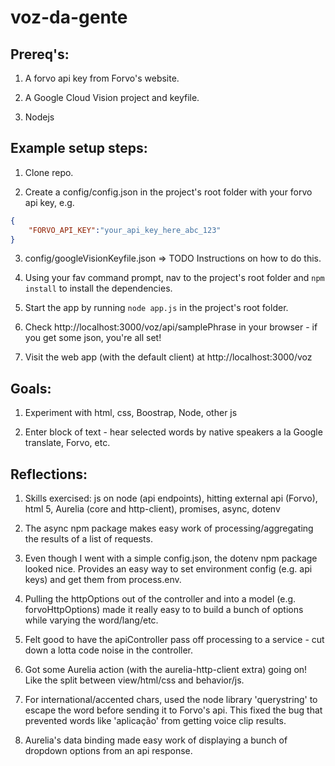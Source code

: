 ﻿# voz-da-gente

## Prereq's:

1. A forvo api key from Forvo's website.

2. A Google Cloud Vision project and keyfile.

3. Nodejs

## Example setup steps:
1. Clone repo.

2. Create a config/config.json in the project's root folder with your forvo api key, e.g. 
```json
{
    "FORVO_API_KEY":"your_api_key_here_abc_123"
}
``` 
3. config/googleVisionKeyfile.json => TODO Instructions on how to do this.

3. Using your fav command prompt, nav to the project's root folder and `npm install` to install the dependencies.

4. Start the app by running `node app.js` in the project's root folder.

5. Check http://localhost:3000/voz/api/samplePhrase in your browser - if you get some json, you're all set!

6. Visit the web app (with the default client) at http://localhost:3000/voz 

## Goals: 

1. Experiment with html, css, Boostrap, Node, other js

2. Enter block of text - hear selected words by native speakers a la Google translate, Forvo, etc.

## Reflections:
1. Skills exercised: js on node (api endpoints), hitting external api (Forvo), html 5, Aurelia (core and http-client), promises, async, dotenv 

2. The async npm package makes easy work of processing/aggregating the results of a list of requests.

3. Even though I went with a simple config.json, the dotenv npm package looked nice. Provides an easy way to set environment config (e.g. api keys) and get them from process.env.

4. Pulling the httpOptions out of the controller and into a model (e.g. forvoHttpOptions) made it really easy to to build a bunch of options while varying the word/lang/etc.

5. Felt good to have the apiController pass off processing to a service - cut down a lotta code noise in the controller.

6. Got some Aurelia action (with the aurelia-http-client extra) going on! Like the split between view/html/css and behavior/js.

7. For international/accented chars, used the node library 'querystring' to escape the word before sending it to Forvo's api. This fixed the bug that prevented words like 'aplicação' from getting voice clip results.

8. Aurelia's data binding made easy work of displaying a bunch of dropdown options from an api response.
